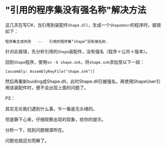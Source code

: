 "引用的程序集没有强名称"解决方法
========

这几天在写C#，当引用到装配件`Shape.dll`，生成一个`ShapeUesr`的程序时，报错如下：

`程序集生成失败   --   引用的程序集“shape”没有强名称.`

针对此报错，先分析引用的`Shape`装配件，没有强名（程序＋公共＋版本）。

回到`Shape`程序，使用`sn -k shape.snk`，将`shape.snk`添加至以下一段：

`[assembly: AssemblyKeyFile("shape.snk")]`

然后再重新buiding成Shape.dll，此时Shape.dll已被强名。再使用ShapeUser引用该装配件时，便不会出现上面的问题了。

PS：

其实无论我们遇到什么事，乍一看是无头绪的。

但是静下心来，仔细观察出现的现象，给你的提示。

分析一下，找到问题根源所在。

问题也就迎刃而解了。
